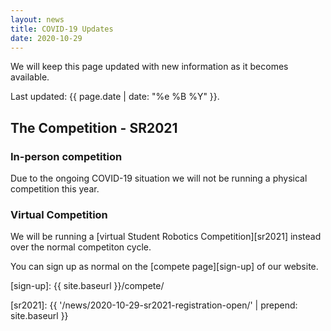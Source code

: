 ```yaml
---
layout: news
title: COVID-19 Updates
date: 2020-10-29
---
```


We will keep this page updated with new information as it becomes available.

Last updated: {{ page.date | date: "%e %B %Y" }}.

## The Competition - SR2021

### In-person competition

Due to the ongoing COVID-19 situation we will not be running a physical competition this year.

### Virtual Competition

We will be running a [virtual Student Robotics Competition][sr2021] instead over the normal competiton cycle.

You can sign up as normal on the [compete page][sign-up] of our website.

[phe-guidelines]: https://www.gov.uk/government/publications/guidance-to-educational-settings-about-covid-19/guidance-to-educational-settings-about-covid-19
[forum]: https://studentrobotics.org/forum/
[teams-email]: mailto:teams@studentrobotics.org
[sign-up]: {{ site.baseurl }}/compete/

[sr2021]: {{ '/news/2020-10-29-sr2021-registration-open/' | prepend: site.baseurl }}
